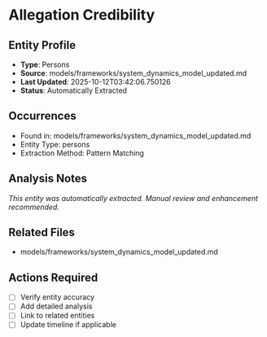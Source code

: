 # Allegation Credibility

## Entity Profile
- **Type**: Persons
- **Source**: models/frameworks/system_dynamics_model_updated.md
- **Last Updated**: 2025-10-12T03:42:06.750126
- **Status**: Automatically Extracted

## Occurrences
- Found in: models/frameworks/system_dynamics_model_updated.md
- Entity Type: persons
- Extraction Method: Pattern Matching

## Analysis Notes
*This entity was automatically extracted. Manual review and enhancement recommended.*

## Related Files
- models/frameworks/system_dynamics_model_updated.md

## Actions Required
- [ ] Verify entity accuracy
- [ ] Add detailed analysis
- [ ] Link to related entities
- [ ] Update timeline if applicable
